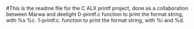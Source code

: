#This is the readme file for the C ALX printf project, done as a collaboration between
Marwa and deelight
0-printf.c
function to print the format string, with %s %c.
1-printf.c.
function to print the format string, with %i and %d.
